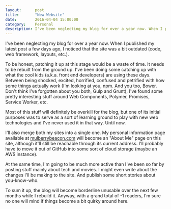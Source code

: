 ```yaml
---
layout:      post
title:       "New Website"
date:        2016-04-04 15:00:00
category:    Personal
description: I've been neglecting my blog for over a year now. When I published my latest post a few days ago, I noticed that the site was a bit outdated (code, web framework, layouts, etc.).
---
```

I've been neglecting my blog for over a year now. When I published my latest post a few days ago, I noticed that the site was a bit outdated (code, web framework, layouts, etc.).

To be honest, patching it up at this stage would be a waste of time. It needs to be rebuilt from the ground up. I've been doing some catching up with what the cool kids (a.k.a. front end developers) are using these days. Between being shocked, excited, horrified, confused and petrified with how some things actually work (I'm looking at you, npm. And you too, Bower. Don't think I've forgotten about you both, Gulp and Grunt), I've found some pretty interesting stuff around Web Components, Polymer, Promises, Service Worker, etc.

Most of this stuff will definitely be overkill for the blog, but one of its initial purposes was to serve as a sort of learning ground to play with new web technologies and I've never used it in that way. Until now.

I'll also merge both my sites into a single one. My personal information page available at [mulberrybeacon.com][personal-page] will become an "About Me" page on this site, although it'll still be reachable through its current address. I'll probably have to move it out of GitHub into some sort of cloud storage (maybe an AWS instance).

At the same time, I'm going to be much more active than I've been so far by posting stuff mainly about tech and movies. I might even write about the changes I'll be making to the site. And publish some short stories about you-know-who.

To sum it up, the blog will become borderline unusable over the next few months while I rebuild it. Anyway, with a grand total of -1 readers, I'm sure no one will mind if things become a bit quirky around here.

[personal-page]: http://mulberrybeacon.com
